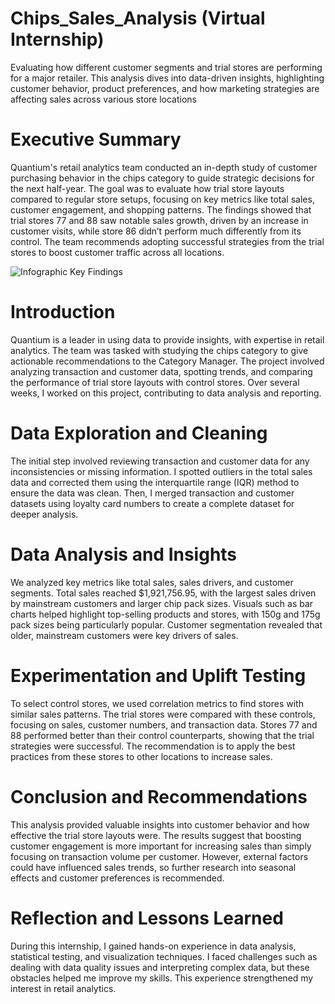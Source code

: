 # Chips_Sales_Analysis (Virtual Internship)
 Evaluating how different customer segments and trial stores are performing for a major retailer. This analysis dives into data-driven insights, highlighting customer behavior, product preferences, and how marketing strategies are affecting sales across various store locations

# Executive Summary
Quantium's retail analytics team conducted an in-depth study of customer purchasing behavior in the chips category to guide strategic decisions for the next half-year. The goal was to evaluate how trial store layouts compared to regular store setups, focusing on key metrics like total sales, customer engagement, and shopping patterns. The findings showed that trial stores 77 and 88 saw notable sales growth, driven by an increase in customer visits, while store 86 didn’t perform much differently from its control. The team recommends adopting successful strategies from the trial stores to boost customer traffic across all locations.

![Infographic Key Findings](https://github.com/user-attachments/assets/8c627bf7-2d9f-4e6c-b340-619318fe3711)


# Introduction
Quantium is a leader in using data to provide insights, with expertise in retail analytics. The team was tasked with studying the chips category to give actionable recommendations to the Category Manager. The project involved analyzing transaction and customer data, spotting trends, and comparing the performance of trial store layouts with control stores. Over several weeks, I worked on this project, contributing to data analysis and reporting.

# Data Exploration and Cleaning
The initial step involved reviewing transaction and customer data for any inconsistencies or missing information. I spotted outliers in the total sales data and corrected them using the interquartile range (IQR) method to ensure the data was clean. Then, I merged transaction and customer datasets using loyalty card numbers to create a complete dataset for deeper analysis.

# Data Analysis and Insights
We analyzed key metrics like total sales, sales drivers, and customer segments. Total sales reached $1,921,756.95, with the largest sales driven by mainstream customers and larger chip pack sizes. Visuals such as bar charts helped highlight top-selling products and stores, with 150g and 175g pack sizes being particularly popular. Customer segmentation revealed that older, mainstream customers were key drivers of sales.

# Experimentation and Uplift Testing
To select control stores, we used correlation metrics to find stores with similar sales patterns. The trial stores were compared with these controls, focusing on sales, customer numbers, and transaction data. Stores 77 and 88 performed better than their control counterparts, showing that the trial strategies were successful. The recommendation is to apply the best practices from these stores to other locations to increase sales.

# Conclusion and Recommendations
This analysis provided valuable insights into customer behavior and how effective the trial store layouts were. The results suggest that boosting customer engagement is more important for increasing sales than simply focusing on transaction volume per customer. However, external factors could have influenced sales trends, so further research into seasonal effects and customer preferences is recommended.

# Reflection and Lessons Learned
During this internship, I gained hands-on experience in data analysis, statistical testing, and visualization techniques. I faced challenges such as dealing with data quality issues and interpreting complex data, but these obstacles helped me improve my skills. This experience strengthened my interest in retail analytics. 
